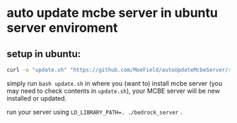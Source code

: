 # auto update mcbe server in ubuntu server enviroment

## setup in ubuntu:
```bash
curl -o "update.sh" "https://github.com/MoeField/autoUpdateMcbeServer/raw/refs/heads/main/update.sh"
```
simply run `bash update.sh` in where you (want to) install mcbe server (you may need to check contents in `update.sh`), 
your MCBE server will be new installed or updated.

run your server using `LD_LIBRARY_PATH=. ./bedrock_server` .

